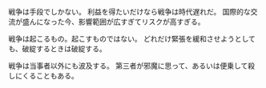 戦争は手段でしかない。
利益を得たいだけなら戦争は時代遅れだ。
国際的な交流が盛んになった今、影響範囲が広すぎてリスクが高すぎる。

戦争は起こるもの。起こすものではない。
どれだけ緊張を緩和させようとしても、破綻するときは破綻する。

戦争は当事者以外にも波及する。
第三者が邪魔に思って、あるいは便乗して殺しにくることもある。
